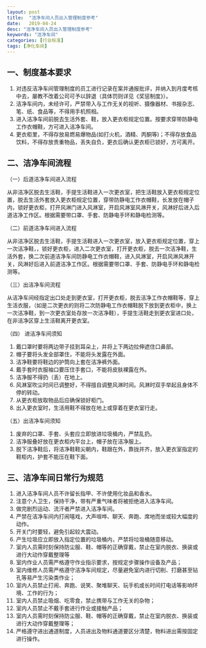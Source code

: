 ```yaml
---
layout: post
title:  "洁净车间人员出入管理制度参考"
date:   2019-04-24
desc: "洁净车间人员出入管理制度参考"
keywords: "洁净车间"
categories: [行业标准]
tags: [净化车间]
---
```


## 一、制度基本要求

1. 对违反洁净车间管理制度的员工进行记录在案并通报批评，并纳入到月度考核中去，屡教不改着公司可予以辞退（具体罚则详见《奖惩制度》）。
2. 洁净车间内，未经许可，严禁带入与工作无关的视听、摄像器材、书报杂志、笔、纸、食品等，不得用手机照相。
3. 进入洁净车间前脱去生活外套、鞋，放入更衣柜规定位置。按要求穿带防静电工作衣帽鞋，方可进入洁净车间。    
4. 更衣柜里，不得存放易燃易爆物品(如打火机，酒精、丙酮等)；不得存放食品饮料，不得存放贵重物品，丢失自负，更衣后确认更衣柜已锁好，方可离开。

## 二、洁净车间流程

（一）后道洁净车间进入流程

从非洁净区脱去生活鞋，手提生活鞋进入一次更衣室，把生活鞋放入更衣柜规定位置，脱去生活外套放入更衣柜规定位置，穿带防静电工作衣帽鞋，长发放在帽子内，锁好更衣柜，打开风淋门进入风淋室，开启风淋室风淋开关，风淋好后进入后道洁净工作区。根据需要带口罩、手套、防静电手环和静电检测等。

（二）前道洁净车间进入流程

从非洁净区脱去生活鞋，手提生活鞋进入一次更衣室，放入更衣柜规定位置，穿上一次洁净鞋，，锁好更衣柜，进入二次更衣室，打开更衣柜，脱去一次洁净鞋，生活外套，换二次前道洁净车间防静电工作衣帽鞋，进入风淋室，开启风淋风淋开关，风淋好后进入前道洁净工作区。根据需要带口罩、手套、防静电手环和静电检测等。

（三）出洁净车间流程

从洁净车间经指定出口处走到更衣室，打开更衣柜，脱去洁净工作衣帽鞋等，穿上生活衣服，（如是二次更衣的则将二次防静电工作衣帽鞋脱下放到更衣柜中，换上一次洁净鞋，到一次更衣室处存放一次洁净鞋），手提生活鞋走到更衣室进口处，在非洁净区穿上生活鞋离开更衣室。

（四） 进洁净车间须知

1. 戴口罩时要将两边带子挂到耳朵上，并将上下两边拉伸遮住口鼻部。
2. 帽子要将头发全部罩住，不能将头发露在外面。
3. 洁净鞋要将鞋边的护筒向上套在洁净裤外面。
4. 戴手套时衣服袖口要压住手套口，不能将皮肤裸露在外。
5. 洁净服不得扔（丢）在地上。
6. 风淋室吹尘时间已调整好，不得擅自调整风淋时间。风淋时双手举起且身体不停的转动。
7. 从更衣柜放取物品后应确保锁好柜门。
8. 出入更衣室时，生活用鞋不得放在地上或穿着在更衣室行走。

（五）出洁净车间须知

1. 废弃的口罩、手套、头套应立即放进垃圾桶内，严禁乱扔。
2. 洁净服叠好放在更衣柜内平台上，帽子放在洁净服上。
3. 脱下洁净鞋后，将洁净鞋鞋尖朝内，鞋跟在外，靠拢并齐，放入更衣室指定的鞋柜内，护套不能压在鞋下面。

## 三、洁净车间日常行为规范

1. 进入洁净车间人员不许留长指甲、不许使用化妆品和香水。
2. 注意个人卫生，保持干净，带有严重气味者将被拒绝进入洁净车间。
3. 做完剧烈运动、流汗者严禁进入洁净车间。
4. 严禁在洁净车间内打闹嘻戏，大声喧哗、聊天、奔跑、席地而坐或较大幅度的动作。
5. 开关门时要轻，避免引起较大震动。
6. 产生垃圾应立即放入指定位置的垃圾桶内，严禁将垃圾桶随意移动。
7. 室内人员需时刻保持防尘服、鞋、帽等的正确穿戴，禁止在室内脱衣、换装或进行大动作穿戴整理等
8. 室内作业人员需严格遵守作业指示要求，按规定步骤操作设备及产品；
9. 室内维修人员需严格遵守洁净车间规定，尽量避免室内进行切削、打磨甚至钻孔等易产生污染类作业；
10. 室内人员禁止打闹、奔跑、说笑、聚堆聊天、玩手机或长时间打电话等影响环境、工作的行为；
11. 室内人员禁止吸烟、吃零食，禁止携带与工作无关的杂物；
12. 室内人员禁止不戴手套进行作业或接触产品；
13. 室内人员需时刻保持防尘服、鞋、帽等的正确穿戴，禁止在室内脱衣、换装或进行大动作穿戴整理等；
14. 严格遵守进出通道制度，人员进出及物料通道要区分清楚，物料进出需按固定进行操作。
